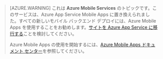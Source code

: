 <style>
.note.note-warning {
    background-color: #e3dc6c !important;
}
</style>

>[AZURE.WARNING] これは **Azure Mobile Services** のトピックです。このサービスは、Azure App Service Mobile Apps に置き換えられました。すべての新しいモバイル バックエンド デプロイには、Azure Mobile Apps を使用することをお勧めします。[サイトを Azure App Service に移行する](../articles/app-service-mobile/app-service-mobile-migrating-from-mobile-services.md)ことを検討してください。
>
> Azure Mobile Apps の使用を開始するには、[Azure Mobile Apps ドキュメント センター](/documentation/learning-paths/appservice-mobileapps/)を参照してください。

<!---HONumber=AcomDC_0309_2016-->